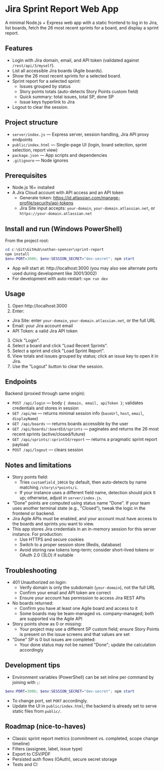 # Jira Sprint Report Web App

A minimal Node.js + Express web app with a static frontend to log in to Jira, list boards, fetch the 26 most recent sprints for a board, and display a sprint report.

## Features
- Login with Jira domain, email, and API token (validated against `/rest/api/3/myself`).
- List all accessible Jira boards (Agile boards).
- Show the 26 most recent sprints for a selected board.
- Sprint report for a selected sprint:
  - Issues grouped by status
  - Story points totals (auto-detects Story Points custom field)
  - Quick summary: total issues, total SP, done SP
  - Issue keys hyperlink to Jira
- Logout to clear the session.

## Project structure
- `server/index.js` — Express server, session handling, Jira API proxy endpoints
- `public/index.html` — Single-page UI (login, board selection, sprint selection, report view)
- `package.json` — App scripts and dependencies
- `.gitignore` — Node ignores

## Prerequisites
- Node.js 16+ installed
- A Jira Cloud account with API access and an API token
  - Generate token: https://id.atlassian.com/manage-profile/security/api-tokens
  - Jira Site input accepts: `your-domain`, `your-domain.atlassian.net`, or `https://your-domain.atlassian.net`

## Install and run (Windows PowerShell)
From the project root:

```powershell
cd c:\Git\GitHub\nathan-spencer\sprint-report
npm install
$env:PORT=3000; $env:SESSION_SECRET="dev-secret"; npm start
```

- App will start at: http://localhost:3000 (you may also see alternate ports used during development like 3001/3002)
- For development with auto-restart: `npm run dev`

## Usage
1. Open http://localhost:3000
2. Enter:
  - Jira Site: enter `your-domain`, `your-domain.atlassian.net`, or the full URL
   - Email: your Jira account email
   - API Token: a valid Jira API token
3. Click "Login".
4. Select a board and click "Load Recent Sprints".
5. Select a sprint and click "Load Sprint Report".
6. View totals and issues grouped by status; click an issue key to open it in Jira.
7. Use the "Logout" button to clear the session.

## Endpoints
Backend (proxied through same origin):
- `POST /api/login` — body `{ domain, email, apiToken }`; validates credentials and stores in session
- `GET /api/me` — returns minimal session info (`baseUrl`, `host`, `email`, `displayName`)
- `GET /api/boards` — returns boards accessible by the user
- `GET /api/boards/:boardId/sprints` — paginates and returns the 26 most recent sprints (active/closed/future)
- `GET /api/sprints/:sprintId/report` — returns a pragmatic sprint report payload
- `POST /api/logout` — clears session

## Notes and limitations
- Story points field:
  - Tries `customfield_10016` by default, then auto-detects by name matching `/story\s*points/i`.
  - If your instance uses a different field name, detection should pick it up; otherwise, adjust in `server/index.js`.
- "Done" points are computed using status name "Done". If your team uses another terminal state (e.g., "Closed"), tweak the logic in the frontend or backend.
- Jira Agile APIs must be enabled, and your account must have access to the boards and sprints you want to view.
- This app stores Jira credentials in an in-memory session for this server instance. For production:
  - Use HTTPS and secure cookies
  - Switch to a proper session store (Redis, database)
  - Avoid storing raw tokens long-term; consider short-lived tokens or OAuth 2.0 (3LO) if suitable

## Troubleshooting
- 401 Unauthorized on login:
  - Verify domain is only the subdomain (`your-domain`), not the full URL
  - Confirm your email and API token are correct
  - Ensure your account has permission to access Jira REST APIs
- No boards returned:
  - Confirm you have at least one Agile board and access to it
  - Some boards may be team-managed vs. company-managed; both are supported via the Agile API
- Story points show as 0 or missing:
  - Your project may use a different SP custom field; ensure Story Points is present on the issue screens and that values are set
- "Done" SP is 0 but issues are completed:
  - Your done status may not be named "Done"; update the calculation accordingly

## Development tips
- Environment variables (PowerShell) can be set inline per command by joining with `;`:

```powershell
$env:PORT=3000; $env:SESSION_SECRET="dev-secret"; npm start
```

- To change port, set `PORT` accordingly.
- Update the UI in `public/index.html`; the backend is already set to serve static files from `public/`.

## Roadmap (nice-to-haves)
- Classic sprint report metrics (commitment vs. completed, scope change timeline)
- Filters (assignee, label, issue type)
- Export to CSV/PDF
- Persisted auth flows (OAuth), secure secret storage
- Tests and CI
